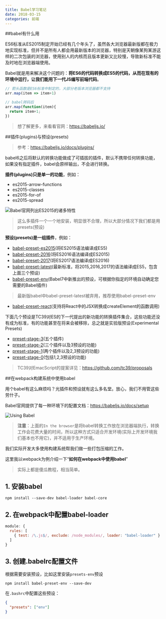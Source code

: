 ```yaml
---
title: Babel学习笔记
date: 2018-03-15
categories: 前端
---
```


##babel有什么用

ES6标准从ES2015制定开始已经有几个年头了，虽然各大浏览器最新版都在极力地实现标准，但并不是所有人都会用最新版本的浏览器，特别是天朝像某狗某游这样的二次包装的浏览器，使用别人的内核而且版本更新又比较慢，导致新标准不能及时地在浏览器端使用。

Babel就是用来解决这个问题的：**将ES6的代码转换成ES5的代码，从而在现有的环境中运行，让我们能用下一代JS编写前端代码**。

```javascript
// 箭头函数是ES6标准中制定的，大部分老版本浏览器都不支持
arr.map(item => item+1)

// babel转码后
arr.map(function(item){
  return item+1;
})
```

> 想了解更多，来看看官网：https://babeljs.io/

##插件(plugins)与预设(presets)

> 参考：https://babeljs.io/docs/plugins/

babel6之后将默认的转换功能做成了可插拔的插件，默认不携带任何转换功能，如果没有指定插件，babel会原样输出，不会进行转换。

**插件(plugins)只是单一的功能**，例如：

- es2015-arrow-functions
- es2015-classes
- es2015-for-of
- es2015-spread

![Babel官网列出ES2015的诸多特性](http://tva1.sinaimg.cn/large/bda5cd74gy1fqbj4r2aszj20eq09j0t7.jpg)

> 这么多插件一个一个地安装，明显很不合理，所以大部分情况下我们都是用presets(预设)

**预设(presets)是一组插件**，例如：

* [babel-preset-es2015](https://babeljs.io/docs/plugins/preset-es2015/)(将ES2015语法编译成ES5)
* [babel-preset-2016](https://babeljs.io/docs/plugins/preset-es2016/)(将ES2016语法编译成ES2015)
* [babel-preset-2017](https://babeljs.io/docs/plugins/preset-es2017/)(将ES2017语法编译成ES2016)
* [babel-preset-latest](https://babeljs.io/docs/plugins/preset-latest/)(最新标准，将2015,2016,2017的语法编译成ES5，包含上面三个预设)
* [babel-preset-env](https://babeljs.io/docs/plugins/preset-env/)(Babel7中新推出的预设，可根据你指定的环境自动确定您需要的Babel插件)

> 最新版babel中babel-preset-latest被弃用，推荐使用babel-preset-env

* [babel-preset-react](https://babeljs.io/docs/plugins/preset-react/)(支持将React中的JSX转换成createElement的函数调用)

下面几个预设是TC39对ES的下一代提出的新功能的转换插件集合，这些功能还没有成为标准，有的功能甚至在将来会被移除，总之就是实验版预设(Experimental Presets)

- [preset-stage-3](https://babeljs.io/docs/plugins/preset-stage-3/)(五个插件)
- [preset-stage-2](https://babeljs.io/docs/plugins/preset-stage-2/)(三个插件以及3预设的功能)
- [preset-stage-1](https://babeljs.io/docs/plugins/preset-stage-1/)(两个插件以及2,3预设的功能)
- [preset-stage-0](https://babeljs.io/docs/plugins/preset-stage-0/)(包括1,2,3预设的功能)

> TC39对EmacScript的提案详见：https://github.com/tc39/proposals

##在webpack构建系统中使用babel

用个babel有这么麻烦吗？光插件和预设就有这么多名堂。放心，我们不用管这些劳什子。

Babel官网提供了每一种环境下的配置文档：https://babeljs.io/docs/setup

![Using Babel](http://tva1.sinaimg.cn/large/bda5cd74gy1fqbj5l51iuj211x0lbgmw.jpg)

> **注意**：上面的`In the browser`是将babel转换工作放在浏览器端执行，转换工作会花费大量的时间，所以这种方式只适合开发环境(实际上开发环境我们基本也不用它)，并不适用于生产环境。

我们实际开发大多使用构建系统帮我们做一些打包压缩的工作。

这里我以webpack为例介绍一下“**如何在webpack中使用babel**”

> 实际上都是傻瓜教程，相当简单。

## 1. 安装babel

```shell
npm install --save-dev babel-loader babel-core
```

## 2. 在webpack中配置babel-loader

```javascript
module: {
  rules: [
    { test: /\.js$/, exclude: /node_modules/, loader: "babel-loader" }
  ]
}
```

## 3. 创建.babelrc配置文件

根据需要安装预设，比如这里安装`presets-env`预设

```shell
npm install babel-preset-env --save-dev
```

在`.bashrc`中配置这些预设：

```json
{
  "presets": ["env"]
}
```

